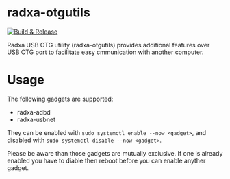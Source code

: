 # radxa-otgutils

[![Build & Release](https://github.com/radxa-pkg/radxa-otgutils/actions/workflows/release.yml/badge.svg)](https://github.com/radxa-pkg/radxa-otgutils/actions/workflows/release.yml)

Radxa USB OTG utility (radxa-otgutils) provides additional features over USB OTG port to facilitate easy cmmunication with another computer.

# Usage

The following gadgets are supported:

- radxa-adbd
- radxa-usbnet

They can be enabled with `sudo systemctl enable --now <gadget>`, and disabled with `sudo systemctl disable --now <gadget>`.

Please be aware than those gadgets are mutually exclusive. If one is already enabled you have to diable then reboot before you can enable anyther gadget.
